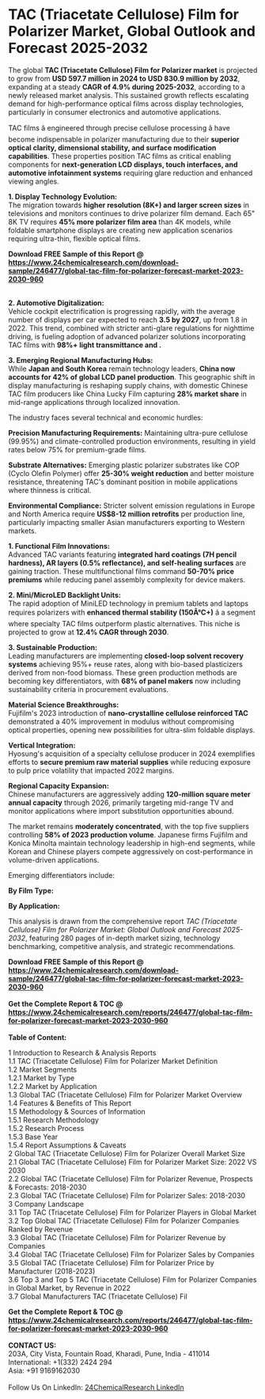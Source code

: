 <h1>TAC (Triacetate Cellulose) Film for Polarizer Market, Global Outlook and Forecast 2025-2032</h1><p>The global <strong>TAC (Triacetate Cellulose) Film for Polarizer market</strong> is projected to grow from <strong>USD 597.7 million in 2024 to USD 830.9 million by 2032</strong>, expanding at a steady <strong>CAGR of 4.9% during 2025-2032</strong>, according to a newly released market analysis. This sustained growth reflects escalating demand for high-performance optical films across display technologies, particularly in consumer electronics and automotive applications.</p><p>TAC films â engineered through precise cellulose processing â have become indispensable in polarizer manufacturing due to their <strong>superior optical clarity, dimensional stability, and surface modification capabilities</strong>. These properties position TAC films as critical enabling components for <strong>next-generation LCD displays, touch interfaces, and automotive infotainment systems</strong> requiring glare reduction and enhanced viewing angles.</p><p><strong>1. Display Technology Evolution:</strong><br>
The migration towards <strong>higher resolution (8K+) and larger screen sizes</strong> in televisions and monitors continues to drive polarizer film demand. Each 65" 8K TV requires <strong>45% more polarizer film area</strong> than 4K models, while foldable smartphone displays are creating new application scenarios requiring ultra-thin, flexible optical films.</p><div><b>Download FREE Sample of this Report @ 
            <a href="https://www.24chemicalresearch.com/download-sample/246477/global-tac-film-for-polarizer-forecast-market-2023-2030-960">
            https://www.24chemicalresearch.com/download-sample/246477/global-tac-film-for-polarizer-forecast-market-2023-2030-960</a></b></div><br><p><strong>2. Automotive Digitalization:</strong><br>
Vehicle cockpit electrification is progressing rapidly, with the average number of displays per car expected to reach <strong>3.5 by 2027</strong>, up from 1.8 in 2022. This trend, combined with stricter anti-glare regulations for nighttime driving, is fueling adoption of advanced polarizer solutions incorporating TAC films with <strong>98%+ light transmittance and .</strong></p><p><strong>3. Emerging Regional Manufacturing Hubs:</strong><br>
While <strong>Japan and South Korea</strong> remain technology leaders, <strong>China now accounts for 42% of global LCD panel production</strong>. This geographic shift in display manufacturing is reshaping supply chains, with domestic Chinese TAC film producers like China Lucky Film capturing <strong>28% market share</strong> in mid-range applications through localized innovation.</p><p>The industry faces several technical and economic hurdles:</p><p><strong>Precision Manufacturing Requirements:</strong> Maintaining ultra-pure cellulose (99.95%) and climate-controlled production environments, resulting in yield rates below 75% for premium-grade films.</p><p><strong>Substrate Alternatives:</strong> Emerging plastic polarizer substrates like COP (Cyclo Olefin Polymer) offer <strong>25-30% weight reduction</strong> and better moisture resistance, threatening TAC's dominant position in mobile applications where thinness is critical.</p><p><strong>Environmental Compliance:</strong> Stricter solvent emission regulations in Europe and North America require <strong>US$8-12 million retrofits</strong> per production line, particularly impacting smaller Asian manufacturers exporting to Western markets.</p><p><strong>1. Functional Film Innovations:</strong><br>
Advanced TAC variants featuring <strong>integrated hard coatings (7H pencil hardness), AR layers (0.5% reflectance), and self-healing surfaces</strong> are gaining traction. These multifunctional films command <strong>50-70% price premiums</strong> while reducing panel assembly complexity for device makers.</p><p><strong>2. Mini/MicroLED Backlight Units:</strong><br>
The rapid adoption of MiniLED technology in premium tablets and laptops requires polarizers with <strong>enhanced thermal stability (150Â°C+)</strong> â a segment where specialty TAC films outperform plastic alternatives. This niche is projected to grow at <strong>12.4% CAGR through 2030</strong>.</p><p><strong>3. Sustainable Production:</strong><br>
Leading manufacturers are implementing <strong>closed-loop solvent recovery systems</strong> achieving 95%+ reuse rates, along with bio-based plasticizers derived from non-food biomass. These green production methods are becoming key differentiators, with <strong>68% of panel makers</strong> now including sustainability criteria in procurement evaluations.</p><p><strong>Material Science Breakthroughs:</strong><br>
	Fujifilm's 2023 introduction of <strong>nano-crystalline cellulose reinforced TAC</strong> demonstrated a 40% improvement in modulus without compromising optical properties, opening new possibilities for ultra-slim foldable displays.</p><p><strong>Vertical Integration:</strong><br>
	Hyosung's acquisition of a specialty cellulose producer in 2024 exemplifies efforts to <strong>secure premium raw material supplies</strong> while reducing exposure to pulp price volatility that impacted 2022 margins.</p><p><strong>Regional Capacity Expansion:</strong><br>
	Chinese manufacturers are aggressively adding <strong>120-million square meter annual capacity</strong> through 2026, primarily targeting mid-range TV and monitor applications where import substitution opportunities abound.</p><p>The market remains <strong>moderately concentrated</strong>, with the top five suppliers controlling <strong>58% of 2023 production volume</strong>. Japanese firms Fujifilm and Konica Minolta maintain technology leadership in high-end segments, while Korean and Chinese players compete aggressively on cost-performance in volume-driven applications.</p><p>Emerging differentiators include:</p><p><strong>By Film Type:</strong></p><p><strong>By Application:</strong></p><p>This analysis is drawn from the comprehensive report <em>TAC (Triacetate Cellulose) Film for Polarizer Market: Global Outlook and Forecast 2025-2032</em>, featuring 280 pages of in-depth market sizing, technology benchmarking, competitive analysis, and strategic recommendations.</p><div><b>Download FREE Sample of this Report @ 
            <a href="https://www.24chemicalresearch.com/download-sample/246477/global-tac-film-for-polarizer-forecast-market-2023-2030-960">
            https://www.24chemicalresearch.com/download-sample/246477/global-tac-film-for-polarizer-forecast-market-2023-2030-960</a></b></div><br><div><b>Get the Complete Report & TOC @ 
            <a href="https://www.24chemicalresearch.com/reports/246477/global-tac-film-for-polarizer-forecast-market-2023-2030-960">
            https://www.24chemicalresearch.com/reports/246477/global-tac-film-for-polarizer-forecast-market-2023-2030-960</a></b></div><br>
            <b>Table of Content:</b><p>1 Introduction to Research & Analysis Reports<br />
    1.1 TAC (Triacetate Cellulose) Film for Polarizer Market Definition<br />
    1.2 Market Segments<br />
        1.2.1 Market by Type<br />
        1.2.2 Market by Application<br />
    1.3 Global TAC (Triacetate Cellulose) Film for Polarizer Market Overview<br />
    1.4 Features & Benefits of This Report<br />
    1.5 Methodology & Sources of Information<br />
        1.5.1 Research Methodology<br />
        1.5.2 Research Process<br />
        1.5.3 Base Year<br />
        1.5.4 Report Assumptions & Caveats<br />
2 Global TAC (Triacetate Cellulose) Film for Polarizer Overall Market Size<br />
    2.1 Global TAC (Triacetate Cellulose) Film for Polarizer Market Size: 2022 VS 2030<br />
    2.2 Global TAC (Triacetate Cellulose) Film for Polarizer Revenue, Prospects & Forecasts: 2018-2030<br />
    2.3 Global TAC (Triacetate Cellulose) Film for Polarizer Sales: 2018-2030<br />
3 Company Landscape<br />
    3.1 Top TAC (Triacetate Cellulose) Film for Polarizer Players in Global Market<br />
    3.2 Top Global TAC (Triacetate Cellulose) Film for Polarizer Companies Ranked by Revenue<br />
    3.3 Global TAC (Triacetate Cellulose) Film for Polarizer Revenue by Companies<br />
    3.4 Global TAC (Triacetate Cellulose) Film for Polarizer Sales by Companies<br />
    3.5 Global TAC (Triacetate Cellulose) Film for Polarizer Price by Manufacturer (2018-2023)<br />
    3.6 Top 3 and Top 5 TAC (Triacetate Cellulose) Film for Polarizer Companies in Global Market, by Revenue in 2022<br />
    3.7 Global Manufacturers TAC (Triacetate Cellulose) Fil</p><div><b>Get the Complete Report & TOC @ 
            <a href="https://www.24chemicalresearch.com/reports/246477/global-tac-film-for-polarizer-forecast-market-2023-2030-960">
            https://www.24chemicalresearch.com/reports/246477/global-tac-film-for-polarizer-forecast-market-2023-2030-960</a></b></div><br><b>CONTACT US:</b><br>
            203A, City Vista, Fountain Road, Kharadi, Pune, India - 411014<br>
            International: +1(332) 2424 294<br>
            Asia: +91 9169162030 <br><br>
            Follow Us On LinkedIn: <a href="https://www.linkedin.com/company/24chemicalresearch/">24ChemicalResearch LinkedIn</a>